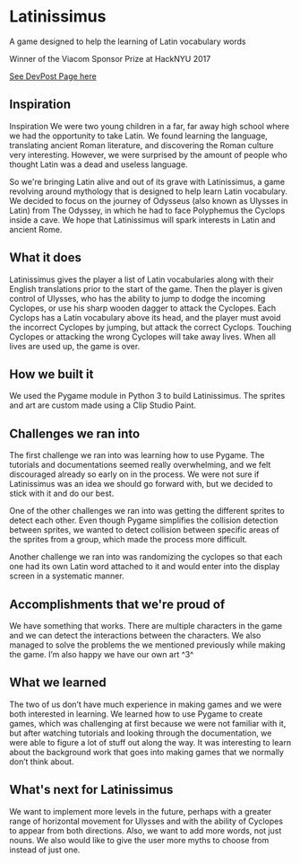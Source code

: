 # Latinissimus
A game designed to help the learning of Latin vocabulary words

Winner of the Viacom Sponsor Prize at HackNYU 2017

[See DevPost Page here](https://devpost.com/software/latinissimus)

## Inspiration
Inspiration
We were two young children in a far, far away high school where we had the opportunity to take Latin. We found learning the language, translating ancient Roman literature, and discovering the Roman culture very interesting. However, we were surprised by the amount of people who thought Latin was a dead and useless language.

So we're bringing Latin alive and out of its grave with Latinissimus, a game revolving around mythology that is designed to help learn Latin vocabulary. We decided to focus on the journey of Odysseus (also known as Ulysses in Latin) from The Odyssey, in which he had to face Polyphemus the Cyclops inside a cave. We hope that Latinissimus will spark interests in Latin and ancient Rome.

## What it does
Latinissimus gives the player a list of Latin vocabularies along with their English translations prior to the start of the game. Then the player is given control of Ulysses, who has the ability to jump to dodge the incoming Cyclopes, or use his sharp wooden dagger to attack the Cyclopes. Each Cyclops has a Latin vocabulary above its head, and the player must avoid the incorrect Cyclopes by jumping, but attack the correct Cyclops. Touching Cyclopes or attacking the wrong Cyclopes will take away lives. When all lives are used up, the game is over.

## How we built it
We used the Pygame module in Python 3 to build Latinissimus. The sprites and art are custom made using a Clip Studio Paint.

## Challenges we ran into
The first challenge we ran into was learning how to use Pygame. The tutorials and documentations seemed really overwhelming, and we felt discouraged already so early on in the process. We were not sure if Latinissimus was an idea we should go forward with, but we decided to stick with it and do our best.

One of the other challenges we ran into was getting the different sprites to detect each other. Even though Pygame simplifies the collision detection between sprites, we wanted to detect collision between specific areas of the sprites from a group, which made the process more difficult.

Another challenge we ran into was randomizing the cyclopes so that each one had its own Latin word attached to it and would enter into the display screen in a systematic manner.

## Accomplishments that we're proud of
We have something that works. There are multiple characters in the game and we can detect the interactions between the characters. We also managed to solve the problems the we mentioned previously while making the game. I’m also happy we have our own art ^3^

## What we learned
The two of us don’t have much experience in making games and we were both interested in learning. We learned how to use Pygame to create games, which was challenging at first because we were not familiar with it, but after watching tutorials and looking through the documentation, we were able to figure a lot of stuff out along the way. It was interesting to learn about the background work that goes into making games that we normally don’t think about.

## What's next for Latinissimus
We want to implement more levels in the future, perhaps with a greater range of horizontal movement for Ulysses and with the ability of Cyclopes to appear from both directions. Also, we want to add more words, not just nouns. We also would like to give the user more myths to choose from instead of just one.
